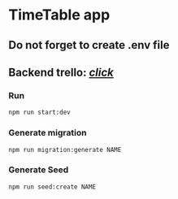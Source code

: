 # TimeTable app

## Do not forget to create .env file

## Backend trello: [_click_](https://trello.com/b/6U41WnlW/timetable-backend)

### Run

```
npm run start:dev
```

### Generate migration

```
npm run migration:generate NAME
```

### Generate Seed

```
npm run seed:create NAME
```
